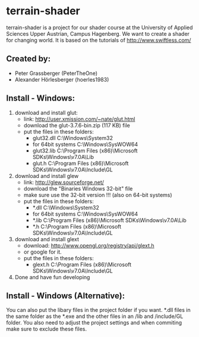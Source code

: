 terrain-shader
==============

terrain-shader is a project for our shader course at the
University of Applied Sciences Upper Austrian, Campus Hagenberg. 
We want to create a shader for changing world. It is based on the 
tutorials of http://www.swiftless.com/

Created by:
-----------
- Peter Grassberger (PeterTheOne)
- Alexander Hörlesberger (hoerles1983)

Install - Windows:
------------------
1. download and install glut:
	- link: http://user.xmission.com/~nate/glut.html
	- download the glut-3.7.6-bin.zip (117 KB) file
	- put the files in these folders:
		- glut32.dll			C:\Windows\System32
		- for 64bit systems		C:\Windows\SysWOW64
		- glut32.lib			C:\Program Files (x86)\Microsoft SDKs\Windows\v7.0A\Lib
		- glut.h				C:\Program Files (x86)\Microsoft SDKs\Windows\v7.0A\Include\GL
2. download and install glew
	- link: http://glew.sourceforge.net/
	- download the "Binaries Windows 32-bit" file
	- make sure use the 32-bit version !!! (also on 64-bit systems)
	- put the files in these folders:
		- *.dll					C:\Windows\System32
		- for 64bit systems		C:\Windows\SysWOW64
		- *.lib					C:\Program Files (x86)\Microsoft SDKs\Windows\v7.0A\Lib
		- *.h					C:\Program Files (x86)\Microsoft SDKs\Windows\v7.0A\Include\GL
3. download and install glext
	- download: http://www.opengl.org/registry/api/glext.h
	- or google for it.
	- put the files in these folders:
		- glext.h				C:\Program Files (x86)\Microsoft SDKs\Windows\v7.0A\Include\GL
4. Done and have fun developing

Install - Windows (Alternative):
------------------------------
You can also put the libary files in the project folder if you want.
*.dll files in the same folder as the *.exe
and the other files in an /lib and /include/GL folder.
You also need to adjust the project settings and 
when commiting make sure to exclude these files.
